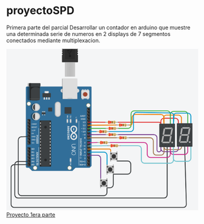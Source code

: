 # proyectoSPD
Primera parte del parcial
Desarrollar un contador en arduino que muestre una determinada serie de numeros en 2 displays de 7 segmentos conectados mediante multiplexacion.


![Primera parte del proyecto](https://github.com/AlvaGabriell/proyectoSPD/blob/main/Imagenes%20Proyectos/1er%20proyecto.png?raw=true)
[Proyecto 1era parte](https://www.tinkercad.com/things/gAemcLuC6ex-parte-1-proyecto-gabriel-alva/editel?sharecode=HLoxwAN4L0HkfC0XOirH4gJgcmiTHVmwimBpfrpmqdE)


